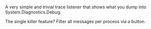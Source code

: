 A very simple and trivial trace listener that shows what you dump into System.Diagnostics.Debug.

The single killer feature? Filter all messages per process via a button.